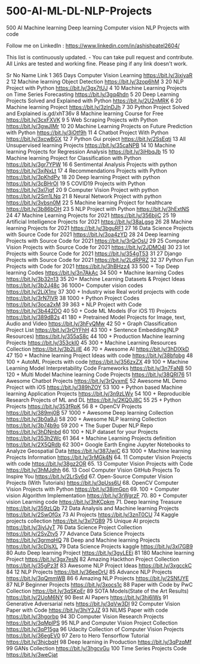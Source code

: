 # 500-AI-ML-DL-NLP-Projects
500 AI Machine learning Deep learning Computer vision NLP Projects with code

Follow me on LinkedIn : https://www.linkedin.com/in/ashishpatel2604/

This list is continuously updated. - You can take pull request and contribute. All Links are tested and working fine. Please ping if any link doesn't work.

Sr No	Name	Link
1	365 Days Computer Vision Learning	https://bit.ly/3ixiyaR
2	12 Machine learning Object Detection	https://bit.ly/3zop6hM
3	20 NLP Project with Python	https://bit.ly/3gx7tUJ
4	10 Machine Learning Projects on Time Series Forecasting	https://bit.ly/3gq4hdn
5	20 Deep Learning Projects Solved and Explained with Python	https://bit.ly/2U2nMRK
6	20 Machine learning Project	https://bit.ly/3zlnDJh
7	30 Python Project Solved and Explained	is.gd/xhT36v
8	Machine learning Course for Free	https://bit.ly/3cxFXVK
9	5 Web Scraping Projects with Python	https://bit.ly/3gwJIMr
10	20 Machine Learning Projects on Future Prediction with Python	https://bit.ly/3iOtf9h
11	4 Chatbot Project With Python	https://bit.ly/3xcwBGX
12	7 Python Gui project	https://bit.ly/2SsEqti
13	All Unsupervised learning Projects	https://bit.ly/35caNPB
14	10 Machine learning Projects for Regression Analysis	https://bit.ly/3iHbqJb
15	10 Machine learning Project for Classification with Python	https://bit.ly/3gr7YPW
16	6 Sentimental Analysis Projects with python	https://bit.ly/3xjNxLt
17	4 Recommendations Projects with Python	https://bit.ly/3pKhdPv
18	20 Deep learning Project with python	https://bit.ly/3cBHrOI
19	5 COVID19 Projects with Python	https://bit.ly/3xl7jqf
20	9 Computer Vision Project with python	https://bit.ly/2Sm1LNq
21	8 Neural Network Project with python	https://bit.ly/3vbsn0M
22	5 Machine learning Project for healthcare	https://bit.ly/3b86bOH
23	5 NLP Project with Python	https://bit.ly/3hExtNS
24	47 Machine Learning Projects for 2021	https://bit.ly/356bjiC
25	19 Artificial Intelligence Projects for 2021	https://bit.ly/38aLgsg
26	28 Machine learning Projects for 2021	https://bit.ly/3bguRF1
27	16 Data Science Projects with Source Code for 2021	https://bit.ly/3oa4zYD
28	24 Deep learning Projects with Source Code for 2021	https://bit.ly/3rQrOsU
29	25 Computer Vision Projects with Source Code for 2021	https://bit.ly/2JDMO4I
30	23 Iot Projects with Source Code for 2021	https://bit.ly/354gT53
31	27 Django Projects with Source Code for 2021	https://bit.ly/2LdRPRZ
32	37 Python Fun Projects with Code for 2021	https://bit.ly/3hBHzz4
33	500 + Top Deep learning Codes	https://bit.ly/3n7AkAc
34	500 + Machine learning Codes	https://bit.ly/3b32n13
35	20+ Machine Learning Datasets & Project Ideas	https://bit.ly/3b2J48c
36	1000+ Computer vision codes	https://bit.ly/2LiX1nv
37	300 + Industry wise Real world projects with code	https://bit.ly/3rN7lVR
38	1000 + Python Project Codes	https://bit.ly/3oca2xM
39	363 + NLP Project with Code	https://bit.ly/3b442DO
40	50 + Code ML Models (For iOS 11) Projects	https://bit.ly/389dB2s
41	180 + Pretrained Model Projects for Image, text, Audio and Video	https://bit.ly/3hFyQMw
42	50 + Graph Classification Project List	https://bit.ly/3rOYFhH
43	100 + Sentence Embedding(NLP Resources)	https://bit.ly/355aS8c
44	100 + Production Machine learning Projects	https://bit.ly/353ckI0
45	300 + Machine Learning Resources Collection	https://bit.ly/3b2LjIE
46	70 + Awesome AI	https://bit.ly/3hDIXkD
47	150 + Machine learning Project Ideas with code	https://bit.ly/38bfpbg
48	100 + AutoML Projects with code	https://bit.ly/356zxZX
49	100 + Machine Learning Model Interpretability Code Frameworks	https://bit.ly/3n7FaNB
50	120 + Multi Model Machine learning Code Projects	https://bit.ly/38QRI76
51	Awesome Chatbot Projects	https://bit.ly/3rQyxmE
52	Awesome ML Demo Project with iOS	https://bit.ly/389hZOY
53	100 + Python based Machine learning Application Projects	https://bit.ly/3n9zLWv
54	100 + Reproducible Research Projects of ML and DL	https://bit.ly/2KQ0J8C
55	25 + Python Projects	https://bit.ly/353fRpK
56	8 + OpenCV Projects	https://bit.ly/389mj0B
57	1000 + Awesome Deep learning Collection	https://bit.ly/3b0a9Jj
58	200 + Awesome NLP learning Collection	https://bit.ly/3b74b9o
59	200 + The Super Duper NLP Repo	https://bit.ly/3hDNnbd
60	100 + NLP dataset for your Projects	https://bit.ly/353h2Wc
61	364 + Machine Learning Projects definition	https://bit.ly/2X5QRdb
62	300+ Google Earth Engine Jupyter Notebooks to Analyze Geospatial Data	https://bit.ly/387JwjC
63	1000 + Machine learning Projects Information	https://bit.ly/3rMGk4N
64.	11 Computer Vision Projects with code	https://bit.ly/38gz2OR
65.	13 Computer Vision Projects with Code	https://bit.ly/3hMJdhh
66.	13 Cool Computer Vision GitHub Projects To Inspire You	https://bit.ly/2LrSv6d
67.	Open-Source Computer Vision Projects (With Tutorials)	https://bit.ly/3pUss6U
68.	OpenCV Computer Vision Projects with Python	https://bit.ly/38jmGpn
69.	100 + Computer vision Algorithm Implementation	https://bit.ly/3rWgrzF
70.	80 + Computer vision Learning code	https://bit.ly/3hKCpkm
71.	Deep learning Treasure	https://bit.ly/359zLQb
72	Data Analysis and Machine learning Projects	https://bit.ly/2SwOfGx
73	AI Projects	https://bit.ly/3znT0CU
74	Kaggle projects collection	https://bit.ly/3xl7GB9
75	Unique AI projects	https://bit.ly/3iylJyT
76	Data Science Project Collection	https://bit.ly/2SvZtv5
77	Advance Data Science Projects	https://bit.ly/3grmqHQ
78	Deep and Machine learning Projects	https://bit.ly/3cDlsXL
79	Data Science Projects kaggle	https://bit.ly/3xl7GB9
80	Auto Deep learning Project	https://bit.ly/3gyLEEi
81	180 Machine learning Project	https://bit.ly/3gx7esN
82	Amazing Hackthon Project Collection	https://bit.ly/35gPz3f
83	Awesome NLP Project Ideas	https://bit.ly/3xgcckC
84	12 NLP Projects	https://bit.ly/36eeDrU
85	Advance NLP Projects	https://bit.ly/3qQmmWB
86	6 Amazing NLP Projects	https://bit.ly/2SNfJYE
87	NLP Beginner Projects	https://bit.ly/3xocs1c
88	Paper with Code by PwC Collection	https://bit.ly/3qSKpEr
89	SOTA Models(State of the Art Results)	https://bit.ly/2UoM6NY
90	Best AI Papers	https://bit.ly/3hi6lWs
91	Generative Adversarial nets	https://bit.ly/3qVw3Dl
92	Computer Vision Paper with Code	https://bit.ly/3hiY2JZ
93	NILMS Paper with code	https://bit.ly/3hgorbp
94	3D Computer Vision Research Projects	https://bit.ly/3qMplPS
95	NLP and Computer Vision Project Collection	https://bit.ly/3qP15ga
96	Udacity Collection of Computer Vision Projects	https://bit.ly/36egEV0
97	Zero to Hero Tensorflow Tutorial	https://bit.ly/3hjcbqH
98	Deep learning in Production	https://bit.ly/3qPzqMf
99	GANs Collection	https://bit.ly/3hgcvGu
100	Time Series Projects Code	https://bit.ly/3weCjat
